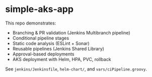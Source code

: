 # simple-aks-app

This repo demonstrates:
- Branching & PR validation (Jenkins Multibranch pipeline)
- Conditional pipeline stages
- Static code analysis (ESLint + Sonar)
- Reusable pipelines (Jenkins Shared Library)
- Approval-based deployments
- AKS deployment with Helm, HPA, PVC, rollback

See `jenkins/Jenkinsfile`, `helm-chart/`, and `vars/ciPipeline.groovy`.
